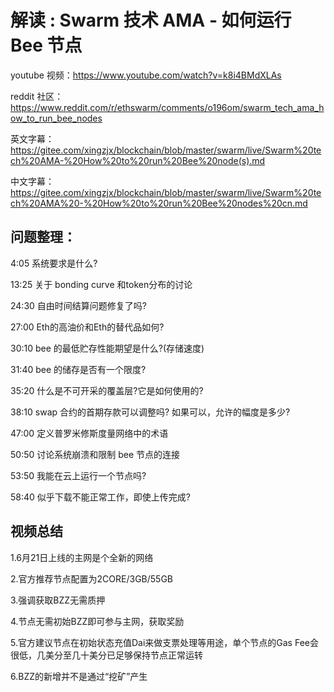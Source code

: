 # 解读 : Swarm 技术 AMA - 如何运行 Bee 节点

youtube 视频：https://www.youtube.com/watch?v=k8i4BMdXLAs

reddit 社区： https://www.reddit.com/r/ethswarm/comments/o196om/swarm_tech_ama_how_to_run_bee_nodes

英文字幕：https://gitee.com/xingzjx/blockchain/blob/master/swarm/live/Swarm%20tech%20AMA-%20How%20to%20run%20Bee%20node(s).md

中文字幕：https://gitee.com/xingzjx/blockchain/blob/master/swarm/live/Swarm%20tech%20AMA%20-%20How%20to%20run%20Bee%20nodes%20cn.md


## 问题整理：

4:05 系统要求是什么?

13:25 关于 bonding curve 和token分布的讨论

24:30 自由时间结算问题修复了吗?

27:00 Eth的高油价和Eth的替代品如何?

30:10 bee 的最低贮存性能期望是什么?(存储速度)

31:40 bee 的储存是否有一个限度?

35:20 什么是不可开采的覆盖层?它是如何使用的?

38:10 swap 合约的首期存款可以调整吗? 如果可以，允许的幅度是多少?

47:00 定义普罗米修斯度量网络中的术语

50:50 讨论系统崩溃和限制 bee 节点的连接

53:50 我能在云上运行一个节点吗?

58:40 似乎下载不能正常工作，即使上传完成?

## 视频总结

1.6月21日上线的主网是个全新的网络

2.官方推荐节点配置为2CORE/3GB/55GB

3.强调获取BZZ无需质押

4.节点无需初始BZZ即可参与主网，获取奖励

5.官方建议节点在初始状态充值Dai来做支票处理等用途，单个节点的Gas Fee会很低，几美分至几十美分已足够保持节点正常运转

6.BZZ的新增并不是通过“挖矿”产生